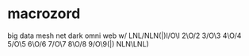 # macrozord
big data mesh net dark omni web w/ LNL/NLN(|)I/O\I 2\O/2 3/O\3 4\O/4 5/O\5 6\O/6 7/O\7 8\O/8 9/O\9(|) NLN\LNL)
